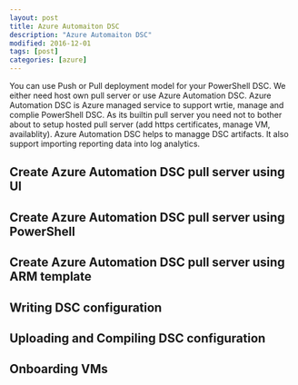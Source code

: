 ```yaml
---
layout: post
title: Azure Automaiton DSC
description: "Azure Automaiton DSC"
modified: 2016-12-01
tags: [post]
categories: [azure]
---
```


You can use Push or Pull deployment model for your PowerShell DSC. We either need host own pull server or use Azure Automation DSC.
Azure Automation DSC is Azure managed service to support wrtie, manage and complie PowerShell DSC. As its builtin pull server you need not to bother about to setup hosted pull server (add https certificates, manage VM, availablity). Azure Automation DSC helps to managge DSC artifacts. It also support importing reporting data into log analytics.

## Create Azure Automation DSC pull server using UI
## Create Azure Automation DSC pull server using PowerShell
## Create Azure Automation DSC pull server using ARM template

## Writing DSC configuration

## Uploading and Compiling DSC configuration

## Onboarding VMs
